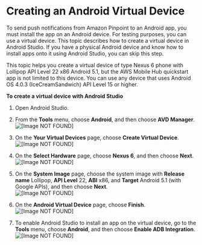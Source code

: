 # Creating an Android Virtual Device<a name="getting-started-android-virtual-device"></a>

To send push notifications from Amazon Pinpoint to an Android app, you must install the app on an Android device\. For testing purposes, you can use a virtual device\. This topic describes how to create a virtual device in Android Studio\. If you have a physical Android device and know how to install apps onto it using Android Studio, you can skip this step\. 

This topic helps you create a virtual device of type Nexus 6 phone with Lollipop API Level 22 x86 Android 5\.1, but the AWS Mobile Hub quickstart app is not limited to this device\. You can use any device that uses Android OS 4\.0\.3 \(IceCreamSandwich\) API Level 15 or higher\.

**To create a virtual device with Android Studio**

1. Open Android Studio\.

1. From the **Tools** menu, choose **Android**, and then choose **AVD Manager**\.  
![\[Image NOT FOUND\]](http://docs.aws.amazon.com/pinpoint/latest/developerguide/images/push-android-amh-quickstart-virtual-device-avd-manager.png)

1. On the **Your Virtual Devices** page, choose **Create Virtual Device**\.  
![\[Image NOT FOUND\]](http://docs.aws.amazon.com/pinpoint/latest/developerguide/images/push-android-amh-quickstart-virtual-device-create.png)

1. On the **Select Hardware** page, choose **Nexus 6**, and then choose **Next**\.  
![\[Image NOT FOUND\]](http://docs.aws.amazon.com/pinpoint/latest/developerguide/images/push-android-amh-quickstart-virtual-device-hardware.png)

1. On the **System Image** page, choose the system image with **Release name** Lollipop, **API Level** 22, **ABI** x86, and **Target** Android 5\.1 \(with Google APIs\), and then choose **Next**\.  
![\[Image NOT FOUND\]](http://docs.aws.amazon.com/pinpoint/latest/developerguide/images/push-android-amh-quickstart-virtual-device-image.png)

1. On the **Android Virtual Device** page, choose **Finish**\.  
![\[Image NOT FOUND\]](http://docs.aws.amazon.com/pinpoint/latest/developerguide/images/push-android-amh-quickstart-virtual-device-finish.png)

1. To enable Android Studio to install an app on the virtual device, go to the **Tools** menu, choose **Android**, and then choose **Enable ADB Integration**\.  
![\[Image NOT FOUND\]](http://docs.aws.amazon.com/pinpoint/latest/developerguide/images/push-android-amh-quickstart-virtual-device-enable-adb.png)